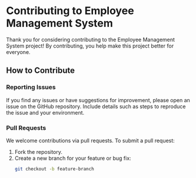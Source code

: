 # Contributing to Employee Management System

Thank you for considering contributing to the Employee Management System project! By contributing, you help make this project better for everyone.

## How to Contribute

### Reporting Issues

If you find any issues or have suggestions for improvement, please open an issue on the GitHub repository. Include details such as steps to reproduce the issue and your environment.

### Pull Requests

We welcome contributions via pull requests. To submit a pull request:

1. Fork the repository.
2. Create a new branch for your feature or bug fix:
   ```bash
   git checkout -b feature-branch
